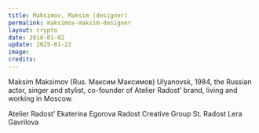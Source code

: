 ```yaml
---
title: Maksimov, Maksim (designer)
permalink: maksimov-maksim-designer
layout: crypto
date: 2018-01-02
update: 2025-01-22
image:
credits:
---
```


Maksim Maksimov (Rus. Максим Максимов) Ulyanovsk, 1984, the Russian actor, singer and stylist, co-founder of Atelier Radost’ brand, living and working in Moscow.


Atelier Radost’
Ekaterina Egorova
Radost Creative Group
St. Radost
Lera Gavrilova
